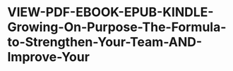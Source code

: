 # VIEW-PDF-EBOOK-EPUB-KINDLE-Growing-On-Purpose-The-Formula-to-Strengthen-Your-Team-AND-Improve-Your